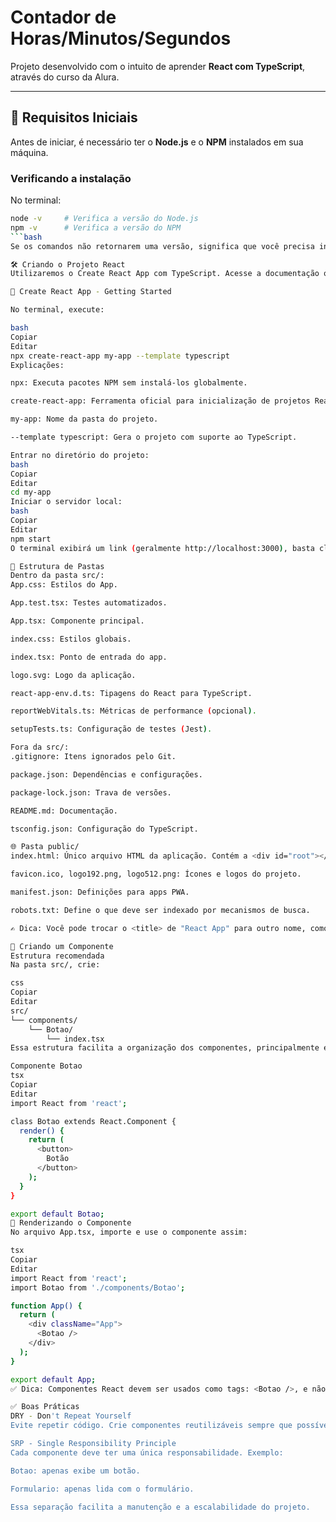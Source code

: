 # Contador de Horas/Minutos/Segundos

Projeto desenvolvido com o intuito de aprender **React com TypeScript**, através do curso da Alura.

---

## 🚀 Requisitos Iniciais

Antes de iniciar, é necessário ter o **Node.js** e o **NPM** instalados em sua máquina.

### Verificando a instalação

No terminal:

```bash
node -v     # Verifica a versão do Node.js
npm -v      # Verifica a versão do NPM
```bash
Se os comandos não retornarem uma versão, significa que você precisa instalar o Node.js (o NPM será instalado junto).

🛠 Criando o Projeto React
Utilizaremos o Create React App com TypeScript. Acesse a documentação oficial:

📎 Create React App - Getting Started

No terminal, execute:

bash
Copiar
Editar
npx create-react-app my-app --template typescript
Explicações:

npx: Executa pacotes NPM sem instalá-los globalmente.

create-react-app: Ferramenta oficial para inicialização de projetos React.

my-app: Nome da pasta do projeto.

--template typescript: Gera o projeto com suporte ao TypeScript.

Entrar no diretório do projeto:
bash
Copiar
Editar
cd my-app
Iniciar o servidor local:
bash
Copiar
Editar
npm start
O terminal exibirá um link (geralmente http://localhost:3000), basta clicar com Ctrl + clique para abrir no navegador.

🧭 Estrutura de Pastas
Dentro da pasta src/:
App.css: Estilos do App.

App.test.tsx: Testes automatizados.

App.tsx: Componente principal.

index.css: Estilos globais.

index.tsx: Ponto de entrada do app.

logo.svg: Logo da aplicação.

react-app-env.d.ts: Tipagens do React para TypeScript.

reportWebVitals.ts: Métricas de performance (opcional).

setupTests.ts: Configuração de testes (Jest).

Fora da src/:
.gitignore: Itens ignorados pelo Git.

package.json: Dependências e configurações.

package-lock.json: Trava de versões.

README.md: Documentação.

tsconfig.json: Configuração do TypeScript.

🌐 Pasta public/
index.html: Único arquivo HTML da aplicação. Contém a <div id="root"></div> onde o React será injetado.

favicon.ico, logo192.png, logo512.png: Ícones e logos do projeto.

manifest.json: Definições para apps PWA.

robots.txt: Define o que deve ser indexado por mecanismos de busca.

✍️ Dica: Você pode trocar o <title> de "React App" para outro nome, como "Alura Studies".

🧩 Criando um Componente
Estrutura recomendada
Na pasta src/, crie:

css
Copiar
Editar
src/
└── components/
    └── Botao/
        └── index.tsx
Essa estrutura facilita a organização dos componentes, principalmente em projetos maiores.

Componente Botao
tsx
Copiar
Editar
import React from 'react';

class Botao extends React.Component {
  render() {
    return (
      <button>
        Botão
      </button>
    );
  }
}

export default Botao;
🧪 Renderizando o Componente
No arquivo App.tsx, importe e use o componente assim:

tsx
Copiar
Editar
import React from 'react';
import Botao from './components/Botao';

function App() {
  return (
    <div className="App">
      <Botao />
    </div>
  );
}

export default App;
✅ Dica: Componentes React devem ser usados como tags: <Botao />, e não como funções {Botao()} ou dentro de chaves {Botao}.

✅ Boas Práticas
DRY - Don't Repeat Yourself
Evite repetir código. Crie componentes reutilizáveis sempre que possível.

SRP - Single Responsibility Principle
Cada componente deve ter uma única responsabilidade. Exemplo:

Botao: apenas exibe um botão.

Formulario: apenas lida com o formulário.

Essa separação facilita a manutenção e a escalabilidade do projeto.
